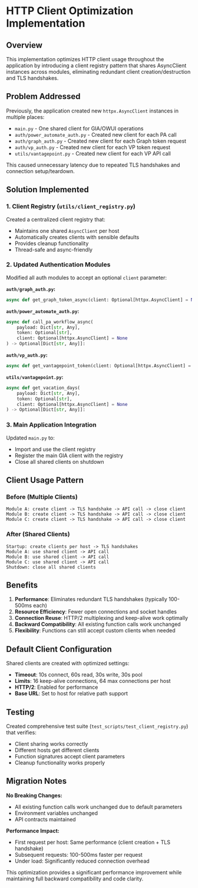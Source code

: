 # HTTP Client Optimization Implementation

## Overview

This implementation optimizes HTTP client usage throughout the application by introducing a client registry pattern that shares AsyncClient instances across modules, eliminating redundant client creation/destruction and TLS handshakes.

## Problem Addressed

Previously, the application created new `httpx.AsyncClient` instances in multiple places:

- `main.py` - One shared client for GIA/OWUI operations
- `auth/power_automate_auth.py` - Created new client for each PA call
- `auth/graph_auth.py` - Created new client for each Graph token request
- `auth/vp_auth.py` - Created new client for each VP token request
- `utils/vantagepoint.py` - Created new client for each VP API call

This caused unnecessary latency due to repeated TLS handshakes and connection setup/teardown.

## Solution Implemented

### 1. Client Registry (`utils/client_registry.py`)

Created a centralized client registry that:

- Maintains one shared `AsyncClient` per host
- Automatically creates clients with sensible defaults
- Provides cleanup functionality
- Thread-safe and async-friendly

### 2. Updated Authentication Modules

Modified all auth modules to accept an optional `client` parameter:

**`auth/graph_auth.py`:**

```python
async def get_graph_token_async(client: Optional[httpx.AsyncClient] = None) -> Optional[str]:
```

**`auth/power_automate_auth.py`:**

```python
async def call_pa_workflow_async(
    payload: Dict[str, Any],
    token: Optional[str],
    client: Optional[httpx.AsyncClient] = None
) -> Optional[Dict[str, Any]]:
```

**`auth/vp_auth.py`:**

```python
async def get_vantagepoint_token(client: Optional[httpx.AsyncClient] = None):
```

**`utils/vantagepoint.py`:**

```python
async def get_vacation_days(
    payload: Dict[str, Any],
    token: Optional[str],
    client: Optional[httpx.AsyncClient] = None
) -> Optional[Dict[str, Any]]:
```

### 3. Main Application Integration

Updated `main.py` to:

- Import and use the client registry
- Register the main GIA client with the registry
- Close all shared clients on shutdown

## Client Usage Pattern

### Before (Multiple Clients)

```
Module A: create client -> TLS handshake -> API call -> close client
Module B: create client -> TLS handshake -> API call -> close client
Module C: create client -> TLS handshake -> API call -> close client
```

### After (Shared Clients)

```
Startup: create clients per host -> TLS handshakes
Module A: use shared client -> API call
Module B: use shared client -> API call
Module C: use shared client -> API call
Shutdown: close all shared clients
```

## Benefits

1. **Performance**: Eliminates redundant TLS handshakes (typically 100-500ms each)
2. **Resource Efficiency**: Fewer open connections and socket handles
3. **Connection Reuse**: HTTP/2 multiplexing and keep-alive work optimally
4. **Backward Compatibility**: All existing function calls work unchanged
5. **Flexibility**: Functions can still accept custom clients when needed

## Default Client Configuration

Shared clients are created with optimized settings:

- **Timeout**: 10s connect, 60s read, 30s write, 30s pool
- **Limits**: 16 keep-alive connections, 64 max connections per host
- **HTTP/2**: Enabled for performance
- **Base URL**: Set to host for relative path support

## Testing

Created comprehensive test suite (`test_scripts/test_client_registry.py`) that verifies:

- Client sharing works correctly
- Different hosts get different clients
- Function signatures accept client parameters
- Cleanup functionality works properly

## Migration Notes

**No Breaking Changes:**

- All existing function calls work unchanged due to default parameters
- Environment variables unchanged
- API contracts maintained

**Performance Impact:**

- First request per host: Same performance (client creation + TLS handshake)
- Subsequent requests: 100-500ms faster per request
- Under load: Significantly reduced connection overhead

This optimization provides a significant performance improvement while maintaining full backward compatibility and code clarity.
